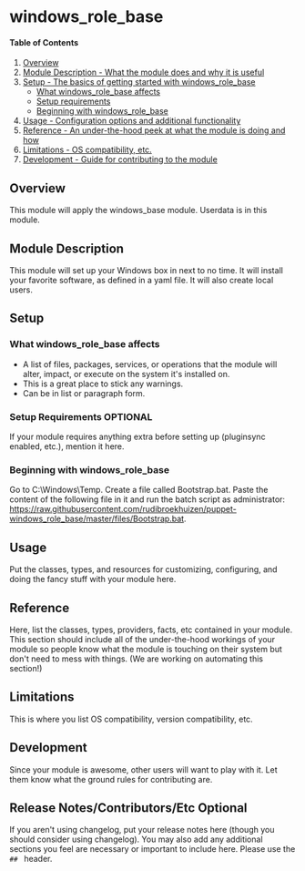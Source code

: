 # windows_role_base

#### Table of Contents

1. [Overview](#overview)
2. [Module Description - What the module does and why it is useful](#module-description)
3. [Setup - The basics of getting started with windows_role_base](#setup)
    * [What windows_role_base affects](#what-windows_role_base-affects)
    * [Setup requirements](#setup-requirements)
    * [Beginning with windows_role_base](#beginning-with-windows_role_base)
4. [Usage - Configuration options and additional functionality](#usage)
5. [Reference - An under-the-hood peek at what the module is doing and how](#reference)
5. [Limitations - OS compatibility, etc.](#limitations)
6. [Development - Guide for contributing to the module](#development)

## Overview

This module will apply the windows_base module. Userdata is in this module.

## Module Description

This module will set up your Windows box in next to no time. It will install your favorite software, as defined in a yaml file. It will also create local users.

## Setup



### What windows_role_base affects

* A list of files, packages, services, or operations that the module will alter,
  impact, or execute on the system it's installed on.
* This is a great place to stick any warnings.
* Can be in list or paragraph form.

### Setup Requirements **OPTIONAL**

If your module requires anything extra before setting up (pluginsync enabled,
etc.), mention it here.

### Beginning with windows_role_base

Go to C:\Windows\Temp. Create a file called Bootstrap.bat. Paste the content of the following file in it and run the batch script as administrator: https://raw.githubusercontent.com/rudibroekhuizen/puppet-windows_role_base/master/files/Bootstrap.bat.

## Usage

Put the classes, types, and resources for customizing, configuring, and doing
the fancy stuff with your module here.

## Reference

Here, list the classes, types, providers, facts, etc contained in your module.
This section should include all of the under-the-hood workings of your module so
people know what the module is touching on their system but don't need to mess
with things. (We are working on automating this section!)

## Limitations

This is where you list OS compatibility, version compatibility, etc.

## Development

Since your module is awesome, other users will want to play with it. Let them
know what the ground rules for contributing are.

## Release Notes/Contributors/Etc **Optional**

If you aren't using changelog, put your release notes here (though you should
consider using changelog). You may also add any additional sections you feel are
necessary or important to include here. Please use the `## ` header.
